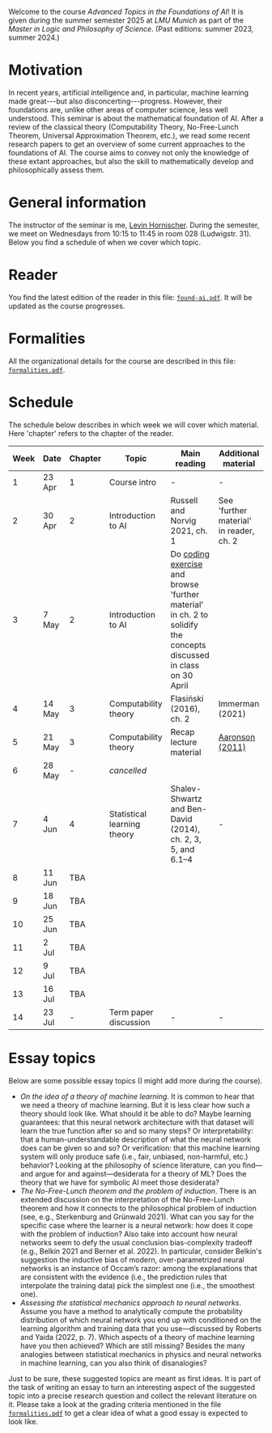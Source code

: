 Welcome to the course _Advanced Topics in the Foundations of AI_! It is given during the summer semester 2025 at _LMU Munich_ as part of the _Master in Logic and Philosophy of Science_. (Past editions: summer 2023, summer 2024.)


# Motivation 

In recent years, artificial intelligence and, in particular, machine learning made great---but also disconcerting---progress. However, their foundations are, unlike other areas of computer science, less well understood. This seminar is about the mathematical foundation of AI. After a review of the classical theory (Computability Theory, No-Free-Lunch Theorem, Universal Approximation Theorem, etc.), we read some recent research papers to get an overview of some current approaches to the foundations of AI. The course aims to convey not only the knowledge of these extant approaches, but also the skill to mathematically develop and philosophically assess them.

# General information

The instructor of the seminar is me, [Levin Hornischer](https://www.mcmp.philosophie.uni-muenchen.de/people/faculty/hornischer_levin/index.html). During the semester, we meet on Wednesdays from 10:15 to 11:45 in room 028 (Ludwigstr. 31). Below you find a schedule of when we cover which topic. 

# Reader

You find the latest edition of the reader in this file: [`found-ai.pdf`](found-ai.pdf). It will be updated as the course progresses.


# Formalities

All the organizational details for the course are described in this file: [`formalities.pdf`](formalities.pdf).


# Schedule

The schedule below describes in which week we will cover which material. Here 'chapter' refers to the chapter of the reader.

Week | Date | Chapter | Topic | Main reading | Additional material
---  | ---  | ---     | ---   | ---          | ---   
 1 | 23 Apr | 1   | Course intro | -  | - 
 2 | 30 Apr | 2   | Introduction to AI | Russell and Norvig 2021, ch. 1 | See 'further material' in reader, ch. 2 
 3 | 7 May  | 2   | Introduction to AI | Do [coding exercise](https://colab.research.google.com/drive/1VDFm5iHMD2L57CisLdOqY9We7bYoCLV-?usp=sharing) and browse 'further material' in ch. 2 to solidify the concepts discussed in class on 30 April | 
 4 | 14 May | 3   | Computability theory | Flasiński (2016), ch. 2 | Immerman (2021)  |
 5 | 21 May | 3   | Computability theory | Recap lecture material | [Aaronson (2011)](https://arxiv.org/abs/1108.1791)
 6 | 28 May | -   | _cancelled_ |  |
 7 | 4 Jun  | 4   | Statistical learning theory | Shalev-Shwartz and Ben-David (2014), ch. 2, 3, 5, and 6.1–4 | -
 8 | 11 Jun | TBA |  |  |
 9 | 18 Jun | TBA |  |  |
10 | 25 Jun | TBA |  |  |
11 | 2 Jul  | TBA |  |  |
12 | 9 Jul  | TBA |  |  |
13 | 16 Jul | TBA |  |  |
14 | 23 Jul | -   | Term paper discussion | - | -

# Essay topics

Below are some possible essay topics (I might add more during the course).

* _On the idea of a theory of machine learning_. It is common to hear that we need a theory of machine learning. But it is less clear how such a theory should look like. What should it be able to do? Maybe learning guarantees: that this neural network architecture with that dataset will learn the true function after so and so many steps? Or interpretability: that a human-understandable description of what the neural network does can be given so and so? Or verification: that this machine learning system will only produce safe (i.e., fair, unbiased, non-harmful, etc.) behavior? Looking at the philosophy of science literature, can you find—and argue for and against—desiderata for a theory of ML? Does the theory that we have for symbolic AI meet those desiderata?
* _The No-Free-Lunch theorem and the problem of induction_. There is an extended discussion on the interpretation of the No-Free-Lunch theorem and how it connects to the philosophical problem of induction (see, e.g., Sterkenburg and
Grünwald 2021). What can you say for the specific case where the learner is a neural network: how does it cope with the problem of induction? Also take into account how neural networks seem to defy the usual conclusion bias-complexity tradeoff (e.g., Belkin 2021 and  Berner et al. 2022). In particular, consider Belkin's suggestion the inductive bias of modern, over-parametrized neural networks is an instance of Occam’s razor: among the explanations that are consistent with the evidence (i.e., the prediction rules that interpolate the training data) pick the simplest one (i.e., the smoothest one).
* _Assessing the statistical mechanics approach to neural networks_. Assume you have a method to analytically compute the probability distribution of which neural network you end up with conditioned on the learning algorithm and training data that you use—discussed by Roberts and Yaida (2022, p. 7). Which aspects of a theory of machine learning have you then achieved? Which are still missing? Besides the many analogies between statistical mechanics in physics and neural networks in machine learning, can you also think of disanalogies? 

Just to be sure, these suggested topics are meant as first ideas. It is part of the task of writing an essay to turn an interesting aspect of the suggested topic into a precise research question and collect the relevant literature on it. Please take a look at the grading criteria mentioned in the file [`formalities.pdf`](formalities.pdf) to get a clear idea of what a good essay is expected to look like.
